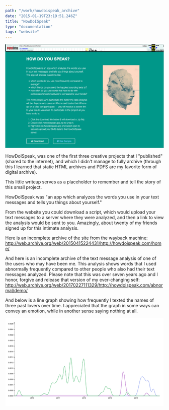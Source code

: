 ```yaml
---
path: "/work/howdoispeak_archive"
date: "2015-01-19T23:19:51.246Z"
title: "HowDoISpeak"
type: "documentation"
tags: "website"
---
```


![screenshot of howdoispeak website](img/howdoispeak.png)

HowDoISpeak, was one of the first three creative projects that I "published" (shared to the internet), 
and which I didn't manage to fully archive (through this I learned that static HTML archives and PDFS are my favorite form of digital archive). 

This little writeup serves as a placeholder to remember and tell the story of this small project. 

HowDoISpeak was "an app which analyzes the words you use in your text messages and tells you things about yourself."

From the website you could download a script, which would upload your text messages to a server where they were analyzed, 
and then a link to view the analysis would be sent to you. Amazingly, about twenty of my friends signed up for this intimate analysis. 

Here is an incomplete archive of the site from the wayback machine:
http://web.archive.org/web/20150415224431/http://howdoispeak.com/home/

And here is an incomplete archive of the text message analysis of one of the users who may have been me.
This analysis shows words that I used abnormally frequently compared to other people who also had their text messages analyzed. 
Please note that this was over seven years ago and I honor, forgive and release that version of my ever-changing self:
http://web.archive.org/web/20170227111329/http://howdoispeak.com/abnormal/demo/

And below is a line graph showing how frequently I texted the names of three past lovers over time. 
I appreciated that the graph in some ways can convey an emotion, while in another sense saying nothing at all. 

![line graph with three curves](img/howdoispeak_graph.png)

